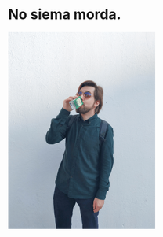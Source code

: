 
  # No siema morda.
<img src="https://raw.githubusercontent.com/AnitakasperekUX/AnitakasperekUX.github.io/main/Webp.net-gifmaker.gif" width="300" height="400" />
 
<br />
<br />
